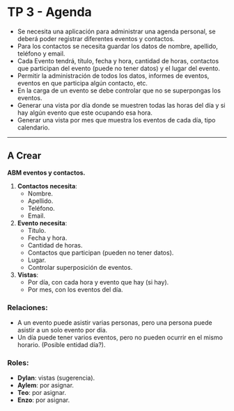 # TP 3 - Agenda
* Se necesita una aplicación para administrar una agenda personal, se deberá poder registrar diferentes eventos y contactos.
* Para los contactos se necesita guardar los datos de nombre, apellido, teléfono y email.
* Cada Evento tendrá, título, fecha y hora, cantidad de horas, contactos que participan del evento (puede no tener datos) y el lugar del evento.
* Permitir la administración de todos los datos, informes de eventos, eventos en que participa algún contacto, etc.
* En la carga de un evento se debe controlar que no se superpongas los eventos.
* Generar una vista por día donde se muestren todas las horas del día y si hay algún evento que este ocupando esa hora.
* Generar una vista por mes que muestra los eventos de cada día, tipo calendario.
---
## A Crear
**ABM eventos y contactos.**
1. **Contactos necesita**:
   * Nombre.
   * Apellido.
   * Teléfono.
   * Email.
2. **Evento necesita**:
   * Titulo.
   * Fecha y hora. 
   * Cantidad de horas.
   * Contactos que participan (pueden no tener datos).
   * Lugar.
   * Controlar superposición de eventos.
3. **Vistas**:
   * Por día, con cada hora y evento que hay (si hay).
   * Por mes, con los eventos del día.
### Relaciones:
   * A un evento puede asistir varias personas, pero una persona puede asistir a un solo evento por día.
   * Un día puede tener varios eventos, pero no pueden ocurrir en el mismo horario. (Posible entidad día?).
### Roles: 
  * **Dylan**: vistas (sugerencia).
  * **Aylem**: por asignar.
  * **Teo**: por asignar.
  * **Enzo**: por asignar.
